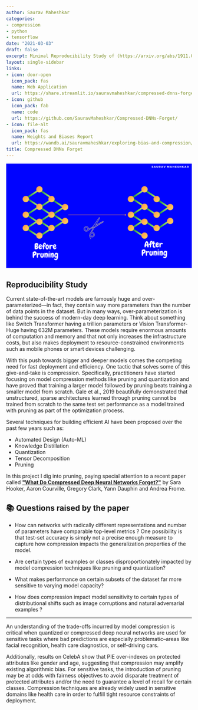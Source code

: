 ```yaml
---
author: Saurav Maheshkar
categories:
- compression
- python
- tensorflow
date: "2021-03-03"
draft: false
excerpt: Minimal Reproducibility Study of (https://arxiv.org/abs/1911.05248). Experiments with Compression of Deep Neural Networks
layout: single-sidebar
links:
- icon: door-open
  icon_pack: fas
  name: Web Application
  url: https://share.streamlit.io/sauravmaheshkar/compressed-dnns-forget/web-app/app.py
- icon: github
  icon_pack: fab
  name: code
  url: https://github.com/SauravMaheshkar/Compressed-DNNs-Forget/
- icon: file-alt
  icon_pack: fas
  name: Weights and Biases Report
  url: https://wandb.ai/sauravmaheshkar/exploring-bias-and-compression/reports/What-Do-Compressed-Deep-Neural-Networks-Forget---Vmlldzo1NzA0NDY
title: Compressed DNNs Forget
---
```


![](https://github.com/SauravMaheshkar/Compressed-DNNs-Forget/raw/main/assets/Pruning.png)

## Reproducibility Study

Current state-of-the-art models are famously huge and over-parameterized––in fact, they contain way more parameters than the number of data points in the dataset. But in many ways, over-parameterization is behind the success of modern-day deep learning. Think about something like Switch Transformer having a trillion parameters or Vision Transformer-Huge having 632M parameters. These models require enormous amounts of computation and memory and that not only increases the infrastructure costs, but also makes deployment to resource-constrained environments such as mobile phones or smart devices challenging. 

With this push towards bigger and deeper models comes the competing need for fast deployment and efficiency. One tactic that solves some of this give-and-take is compression. Specifically, practitioners have started focusing on model compression methods like pruning and quantization and have proved that training a larger model followed by pruning beats training a smaller model from scratch. Gale et al., 2019 beautifully demonstrated that unstructured, sparse architectures learned through pruning cannot be trained from scratch to the same test set performance as a model trained with pruning as part of the optimization process.

Several techniques for building efficient AI have been proposed over the past few years such as:

* Automated Design (Auto-ML)
* Knowledge Distillation
* Quantization
* Tensor Decomposition
* Pruning

In this project I dig into pruning, paying special attention to a recent paper called [**"What Do Compressed Deep Neural Networks Forget?"**](https://arxiv.org/pdf/1911.05248.pdf) by Sara Hooker, Aaron Courville, Gregory Clark, Yann Dauphin and Andrea Frome.

## 📚 Questions raised by the paper

* How can networks with radically different representations and number of parameters have comparable top-level metrics ? One possibility is that test-set accuracy is simply not a precise enough measure to capture how compression impacts the generalization properties of the model. 

* Are certain types of examples or classes disproportionately impacted by model compression techniques like pruning and quantization?

* What makes performance on certain subsets of the dataset far more sensitive to varying model capacity?

* How does compression impact model sensitivity to certain types of distributional shifts such as image corruptions and natural adversarial examples ?

---

An understanding of the trade-offs incurred by model compression is critical when quantized or compressed deep neural networks are used for sensitive tasks where bad predictions are especially problematic–areas like facial recognition, health care diagnostics, or self-driving cars. 

Additionally, results on CelebA show that PIE over-indexes on protected attributes like gender and age, suggesting that compression may amplify existing algorithmic bias. For sensitive tasks, the introduction of pruning may be at odds with fairness objectives to avoid disparate treatment of protected attributes and/or the need to guarantee a level of recall for certain classes. Compression techniques are already widely used in sensitive domains like health care in order to fulfill tight resource constraints of deployment.